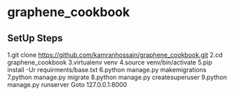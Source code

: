 # graphene_cookbook

## SetUp Steps
1.git clone https://github.com/kamranhossain/graphene_cookbook.git
2.cd graphene_cookbook
3.virtualenv venv
4.source venv/bin/activate
5.pip install -Ur requirments/base.txt
6.python manage.py makemigrations
7.python manage.py migrate
8.python manage.py createsuperuser
9.python manage.py runserver
Goto 127.0.0.1:8000
